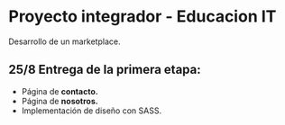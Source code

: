 # Proyecto integrador - Educacion IT
Desarrollo de un marketplace. 

## 25/8 Entrega de la primera etapa: 

- Página de **contacto.**
- Página de **nosotros.**
- Implementación de diseño con SASS.
